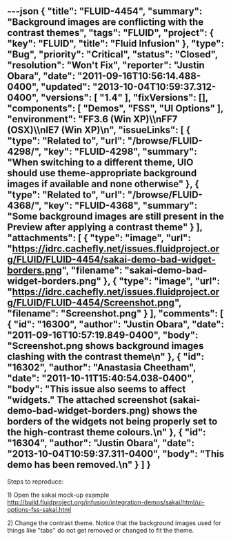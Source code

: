 ---json
{
  "title": "FLUID-4454",
  "summary": "Background images are conflicting with the contrast themes",
  "tags": "FLUID",
  "project": {
    "key": "FLUID",
    "title": "Fluid Infusion"
  },
  "type": "Bug",
  "priority": "Critical",
  "status": "Closed",
  "resolution": "Won't Fix",
  "reporter": "Justin Obara",
  "date": "2011-09-16T10:56:14.488-0400",
  "updated": "2013-10-04T10:59:37.312-0400",
  "versions": [
    "1.4"
  ],
  "fixVersions": [],
  "components": [
    "Demos",
    "FSS",
    "UI Options"
  ],
  "environment": "FF3.6 (Win XP)\\\nFF7 (OSX)\\\nIE7 (Win XP)\n",
  "issueLinks": [
    {
      "type": "Related to",
      "url": "/browse/FLUID-4298/",
      "key": "FLUID-4298",
      "summary": "When switching to a different theme, UIO should use theme-appropriate background images if available and none otherwise"
    },
    {
      "type": "Related to",
      "url": "/browse/FLUID-4368/",
      "key": "FLUID-4368",
      "summary": "Some background images are still present in the Preview after applying a contrast theme"
    }
  ],
  "attachments": [
    {
      "type": "image",
      "url": "https://idrc.cachefly.net/issues.fluidproject.org/FLUID/FLUID-4454/sakai-demo-bad-widget-borders.png",
      "filename": "sakai-demo-bad-widget-borders.png"
    },
    {
      "type": "image",
      "url": "https://idrc.cachefly.net/issues.fluidproject.org/FLUID/FLUID-4454/Screenshot.png",
      "filename": "Screenshot.png"
    }
  ],
  "comments": [
    {
      "id": "16300",
      "author": "Justin Obara",
      "date": "2011-09-16T10:57:19.849-0400",
      "body": "Screenshot.png shows background images clashing with the contrast theme\n"
    },
    {
      "id": "16302",
      "author": "Anastasia Cheetham",
      "date": "2011-10-11T15:40:54.038-0400",
      "body": "This issue also seems to affect \"widgets.\" The attached screenshot (sakai-demo-bad-widget-borders.png) shows the borders of the widgets not being properly set to the high-contrast theme colours.\n"
    },
    {
      "id": "16304",
      "author": "Justin Obara",
      "date": "2013-10-04T10:59:37.311-0400",
      "body": "This demo has been removed.\n"
    }
  ]
}
---
Steps to reproduce:

1\) Open the sakai mock-up example\
<http://build.fluidproject.org/infusion/integration-demos/sakai/html/ui-options-fss-sakai.html>

2\) Change the contrast theme. Notice that the background images used for things like "tabs" do not get removed or changed to fit the theme.

        